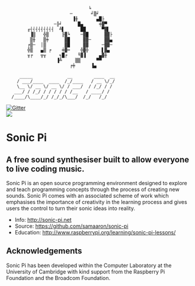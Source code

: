                                    ╘
                            ─       ╛▒╛
                             ▐╫       ▄█├
                      ─╟╛      █▄      ╪▓▀
            ╓┤┤┤┤┤┤┤┤┤  ╩▌      ██      ▀▓▌
             ▐▒   ╬▒     ╟▓╘    ─▓█      ▓▓├
             ▒╫   ▒╪      ▓█     ▓▓─     ▓▓▄
            ╒▒─  │▒       ▓█     ▓▓     ─▓▓─
            ╬▒   ▄▒ ╒    ╪▓═    ╬▓╬     ▌▓▄
            ╥╒   ╦╥     ╕█╒    ╙▓▐     ▄▓╫
                       ▐╩     ▒▒      ▀▀
                            ╒╪      ▐▄
     
         _____             __        ____  __
        / ___/____  ____  /_/____   / __ \/_/
        \__ \/ __ \/ __ \/ / ___/  / /_/ / /
       ___/ / /_/ / / / / / /__   / ____/ /
      /____/\____/_/ /_/_/\___/  /_/   /_/



[![Gitter](https://badges.gitter.im/Join%20Chat.svg)](https://gitter.im/samaaron/sonic-pi?utm_source=badge&utm_medium=badge&utm_campaign=pr-badge&utm_content=badge)
<br/>
<img src="https://travis-ci.org/samaaron/sonic-pi.svg?branch=master"/>


# Sonic Pi

## A free sound synthesiser built to allow everyone to live coding music.

Sonic Pi is an open source programming environment designed to explore
and teach programming concepts through the process of creating new
sounds. Sonic Pi comes with an associated scheme of work which
emphasises the importance of creativity in the learning process and
gives users the control to turn their sonic ideas into reality.

* Info: http://sonic-pi.net
* Source: https://github.com/samaaron/sonic-pi
* Education: http://www.raspberrypi.org/learning/sonic-pi-lessons/


## Acknowledgements

Sonic Pi has been developed within the Computer Laboratory at the
University of Cambridge with kind support from the Raspberry Pi
Foundation and the Broadcom Foundation.
